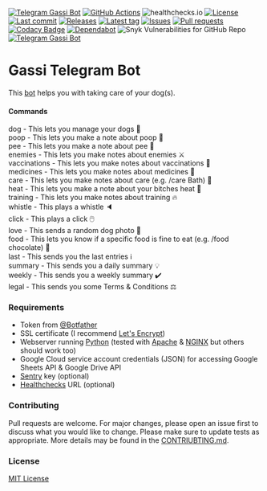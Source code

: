 [![Telegram Gassi Bot](https://img.shields.io/badge/Telegram-Bot-blue?logo=telegram)](https://t.me/GassiTelegramBot/)
[![GitHub Actions](https://github.com/Crazy-Marvin/GassiTelegramBot/actions/workflows/ci.yml/badge.svg)](https://github.com/Crazy-Marvin/GassiTelegramBot/actions/workflows/ci.yml)
![healthchecks.io](https://img.shields.io/endpoint?url=https://healthchecks.io/badge/396c7d03-faf7-4562-9f83-1194d0/4EOhLWmS/Gassi.shields)
[![License](https://img.shields.io/github/license/Crazy-Marvin/GassiTelegramBot)](https://github.com/Crazy-Marvin/GassiTelegramBot/blob/trunk/LICENSE)
[![Last commit](https://img.shields.io/github/last-commit/Crazy-Marvin/GassiTelegramBot.svg?style=flat)](https://github.com/Crazy-Marvin/GassiTelegramBot/commits)
[![Releases](https://img.shields.io/github/downloads/Crazy-Marvin/GassiTelegramBot/total.svg?style=flat)](https://github.com/Crazy-Marvin/GassiTelegramBot/releases)
[![Latest tag](https://img.shields.io/github/tag/Crazy-Marvin/GassiTelegramBot.svg?style=flat)](https://github.com/Crazy-Marvin/GassiTelegramBot/tags)
[![Issues](https://img.shields.io/github/issues/Crazy-Marvin/GassiTelegramBot.svg?style=flat)](https://github.com/Crazy-Marvin/GassiTelegramBot/issues)
[![Pull requests](https://img.shields.io/github/issues-pr/Crazy-Marvin/GassiTelegramBot.svg?style=flat)](https://github.com/Crazy-Marvin/GassiTelegramBot/pulls)
[![Codacy Badge](https://app.codacy.com/project/badge/Grade/a9ec4ee98a93425ca8162b369adce3db)](https://www.codacy.com/gh/Crazy-Marvin/GassiTelegramBot/dashboard?utm_source=github.com&amp;utm_medium=referral&amp;utm_content=Crazy-Marvin/GassiTelegramBot&amp;utm_campaign=Badge_Grade)
[![Dependabot](https://badgen.net/badge/icon/dependabot?icon=dependabot&label)](https://python.org/)
![Snyk Vulnerabilities for GitHub Repo](https://img.shields.io/snyk/vulnerabilities/github/Crazy-Marvin/GassiTelegramBot)
[![Telegram Gassi Bot](https://img.shields.io/badge/Python-yellow?logo=python)](https://t.me/GassiTelegramBot)

# Gassi Telegram Bot

This [bot](https://t.me/GassiTelegramBot/) helps you with taking care of your dog(s). 

#### Commands

dog - This lets you manage your dogs 🐾  
poop - This lets you make a note about poop 💩  
pee - This lets you make a note about pee 💛  
enemies - This lets you make notes about enemies ⚔️  
vaccinations - This lets you make notes about vaccinations 💉  
medicines - This lets you make notes about medicines 💊  
care - This lets you make notes about care (e.g. /care Bath) 🛁  
heat - This lets you make a note about your bitches heat 🌋  
training - This lets you make notes about training 🔥  
whistle - This plays a whistle 🔈  
click - This plays a click 🖱️  
love - This sends a random dog photo 🥰  
food - This lets you know if a specific food is fine to eat (e.g. /food chocolate) 🍴    
last -  This sends you the last entries ℹ️  
summary - This sends you a daily summary 💡  
weekly - This sends you a weekly summary ✔️  
legal - This sends you some Terms & Conditions ⚖️  

### Requirements

- Token from [@Botfather](https://telegram.me/botfather)
- SSL certificate (I recommend [Let's Encrypt](https://letsencrypt.org/))
- Webserver running [Python](https://www.python.org/) (tested with [Apache](https://httpd.apache.org/) & [NGINX](https://www.nginx.com/) but others should work too)
- Google Cloud service account credentials (JSON) for accessing Google Sheets API & Google Drive API
- [Sentry](https://sentry.io/) key (optional)
- [Healthchecks](https://healthchecks.io/#php) URL (optional)

### Contributing

Pull requests are welcome. For major changes, please open an issue first to discuss what you would like to change.
Please make sure to update tests as appropriate.
More details may be found in the [CONTRIUBTING.md](https://github.com/Crazy-Marvin/GassiTelegramBot/tree/trunk/.github/CONTRIBUTING.md).

### License

[MIT License](https://choosealicense.com/licenses/mit/)
